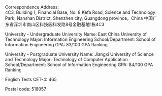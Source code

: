 Correspondence Address:  
4C3, Building 1, Financial Base, No. 8 Kefa Road, Science and Technology Park, Nanshan District, Shenzhen city, Guangdong province，China
中国广东省深圳市南山区科技园科发路8号金融基地1栋4C3

University - Undergraduate
University Name: East China University of Technology
Major: Information Engineering
School/Department: School of Information Engineering
GPA: 83/100
GPA Ranking

University - Postgraduate
University Name: Jiangxi University of Science and Technology
Major: Technology of Computer Application
School/Department: School of Information Engineering
GPA: 84/100
GPA Ranking

English Tests
CET-4: 465

Postal code: 518057
